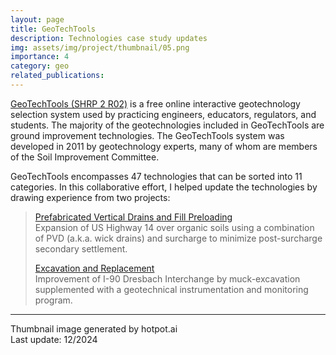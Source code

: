 ```yaml
---
layout: page
title: GeoTechTools
description: Technologies case study updates
img: assets/img/project/thumbnail/05.png
importance: 4
category: geo
related_publications: 
---
```


[GeoTechTools (SHRP 2 R02)](https://www.geoinstitute.org/geotechtools/) is a free online interactive geotechnology selection system used by practicing engineers, educators, 
regulators, and students. The majority of the geotechnologies included in GeoTechTools are ground improvement technologies. The GeoTechTools system was developed in 2011 
by geotechnology experts, many of whom are members of the Soil Improvement Committee. 

GeoTechTools encompasses 47 technologies that can be sorted into 11 categories. In this collaborative effort, I helped update the technologies by drawing experience from two projects:

> [Prefabricated Vertical Drains and Fill Preloading](https://www.geoinstitute.org/node/16159) <br>
> Expansion of US Highway 14 over organic soils using a combination of PVD (a.k.a. wick drains) and surcharge to minimize post-surcharge secondary settlement.
>
> [Excavation and Replacement](https://www.geoinstitute.org/node/16186) <br>
> Improvement of I-90 Dresbach Interchange by muck-excavation supplemented with a geotechnical instrumentation and monitoring program.


***
Thumbnail image generated by hotpot.ai <br>
Last update: 12/2024

